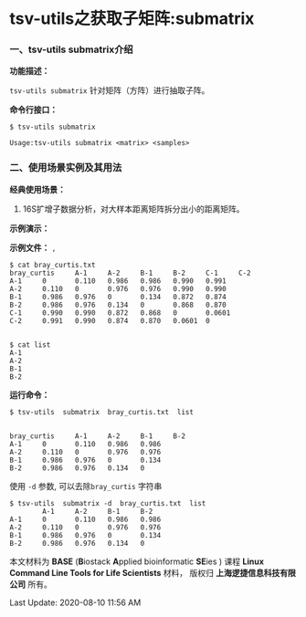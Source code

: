 # tsv-utils之获取子矩阵:submatrix

### 一、tsv-utils submatrix介绍

**功能描述：**

`tsv-utils submatrix` 针对矩阵（方阵）进行抽取子阵。

**命令行接口：**

    $ tsv-utils submatrix
    
    Usage:tsv-utils submatrix <matrix> <samples>


### 二、使用场景实例及其用法

**经典使用场景：**

1. 16S扩增子数据分析，对大样本距离矩阵拆分出小的距离矩阵。


**示例演示：**

**示例文件：**  `,`

    $ cat bray_curtis.txt
    bray_curtis     A-1     A-2     B-1     B-2     C-1     C-2
    A-1     0       0.110   0.986   0.986   0.990   0.991
    A-2     0.110   0       0.976   0.976   0.990   0.990
    B-1     0.986   0.976   0       0.134   0.872   0.874
    B-2     0.986   0.976   0.134   0       0.868   0.870
    C-1     0.990   0.990   0.872   0.868   0       0.0601
    C-2     0.991   0.990   0.874   0.870   0.0601  0


    $ cat list
    A-1
    A-2
    B-1
    B-2


**运行命令：**

    $ tsv-utils  submatrix  bray_curtis.txt  list


    bray_curtis     A-1     A-2     B-1     B-2
    A-1     0       0.110   0.986   0.986
    A-2     0.110   0       0.976   0.976
    B-1     0.986   0.976   0       0.134
    B-2     0.986   0.976   0.134   0


使用 `-d` 参数, 可以去除`bray_curtis` 字符串

    $ tsv-utils  submatrix -d  bray_curtis.txt  list
            A-1     A-2     B-1     B-2
    A-1     0       0.110   0.986   0.986
    A-2     0.110   0       0.976   0.976
    B-1     0.986   0.976   0       0.134
    B-2     0.986   0.976   0.134   0



本文材料为 **BASE** (**B**iostack **A**pplied bioinformatic **SE**ies ) 课程 **Linux Command Line Tools for Life Scientists** 材料， 版权归 **上海逻捷信息科技有限公司** 所有。

Last Update: 2020-08-10 11:56 AM